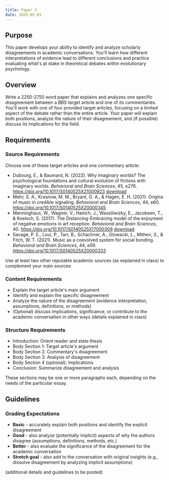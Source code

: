 ```yaml
---
title: Paper 2
date: 2025-02-01
---
```


## Purpose

This paper develops your ability to identify and analyze scholarly disagreements in academic conversations. You'll learn how different interpretations of evidence lead to different conclusions and practice evaluating what's at stake in theoretical debates within evolutionary psychology.

## Overview

Write a 2250-2750 word paper that explains and analyzes one specific disagreement between a BBS target article and one of its commentaries. You'll work with one of four provided target articles, focusing on a limited aspect of the debate rather than the entire article. Your paper will explain both positions, analyze the nature of their disagreement, and (if possible) discuss its implications for the field.

## Requirements

### Source Requirements

Choose one of these target articles and one commentary article:

- Dubourg, E., & Baumard, N. (2022). Why imaginary worlds? The psychological foundations and cultural evolution of fictions with imaginary worlds. _Behavioral and Brain Sciences_, 45, e276. https://doi.org/10.1017/S0140525X21000923  [download](/downloads/dubourgWhyImaginaryWorlds2022.pdf)
- Mehr, S. A., Krasnow, M. M., Bryant, G. A., & Hagen, E. H. (2021). Origins of music in credible signaling. _Behavioral and Brain Sciences_, 44, e60. https://doi.org/10.1017/S0140525X20000345
- Menninghaus, W., Wagner, V., Hanich, J., Wassiliwizky, E., Jacobsen, T., & Koelsch, S. (2017). The Distancing-Embracing model of the enjoyment of negative emotions in art reception. _Behavioral and Brain Sciences_, 40. https://doi.org/10.1017/S0140525X17000309  [download](/downloads/menninghausDistancingEmbracingModelEnjoyment2017.pdf)
- Savage, P. E., Loui, P., Tarr, B., Schachner, A., Glowacki, L., Mithen, S., & Fitch, W. T. (2021). Music as a coevolved system for social bonding. _Behavioral and Brain Sciences_, 44, e59. https://doi.org/10.1017/S0140525X20000333

Use at least two other reputable academic sources (as explained in class) to complement your main sources

### Content Requirements

- Explain the target article's main argument
- Identify and explain the specific disagreement
- Analyze the nature of the disagreement (evidence interpretation, assumptions, definitions, or methods)
- (Optional) discuss implications, significance, or contribute to the academic conversation in other ways (details explained in class)

### Structure Requirements

- Introduction: Orient reader and state thesis
- Body Section 1: Target article's argument
- Body Section 2: Commentary's disagreement
- Body Section 3: Analysis of disagreement
- Body Section 4 (optional): Implications
- Conclusion: Summarize disagreement and analysis

These sections may be one or more paragraphs each, depending on the needs of the particular essay.

## Guidelines

### Grading Expectations

- **Basic** - accurately explain both positions and identify the explicit disagreement
- **Good** - also analyze (potentially implicit) aspects of why the authors disagree (assumptions, definitions, methods, etc.)
- **Better** - also evaluate the significance of the disagreement for the academic conversation
- **Stretch goal** - also add to the conversation with original insights (e.g., dissolve disagreement by analyzing implicit assumptions)

(additional details and guidelines to be posted)

<!-- p2 - do I want your original ideas?
	p2 should include your original ideas about things mentioned in your main source
	p2 should not include original theories you come up with to answer the source's research question in a new way the source doesn't discuss
	e.g. from discussion post:
		your source says that group dances evolved to encourage people to talk more so they can figure out how to synchronize movements, and more talking leads to better cooperation
		(appropriate) original idea: "the source doesn't support their assumption that you need to talk to learn or perfect group dances; people usually learn these dances just by watching others do them"
			this is your own idea about the source argument
		(avoid) original idea: "actually, I think that group dances evolved because people like to dance but are embarrassed to do it alone"
			this is your own answer to the source's research question, not your idea about their argument

### Approaching the Disagreement
- You are NOT required to decide who is "right"
- Focus on understanding and explaining rather than judging
- Include your original ideas about the arguments presented, but avoid creating entirely new theories

### What Counts as Original Analysis
**Appropriate**: Your observations about the source's argument (e.g., "the source doesn't support their assumption that...")
**Avoid**: Your own alternative theories to answer the research question in ways the source doesn't discuss

### Getting Started
1. Read the target article once for general understanding
2. Read available commentaries to identify interesting disagreements
3. Re-read your chosen commentary and relevant sections
4. Map out exactly where and how they disagree before writing
 -->
